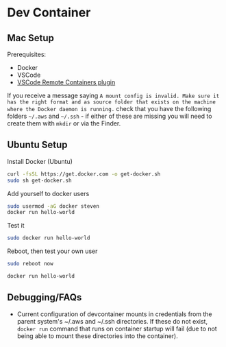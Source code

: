 # Dev Container

## Mac Setup

Prerequisites:

- Docker
- VSCode
- [VSCode Remote Containers plugin](https://code.visualstudio.com/docs/remote/containers#_installation)

If you receive a message saying `A mount config is invalid. Make sure it has the right format and as source folder that exists on the machine where the Docker daemon is running.` check that you have the following folders `~/.aws` and `~/.ssh` - if either of these are missing you will need to create them with `mkdir` or via the Finder.

## Ubuntu Setup

Install Docker (Ubuntu)

```bash
curl -fsSL https://get.docker.com -o get-docker.sh
sudo sh get-docker.sh
```

Add yourself to docker users

```bash
sudo usermod -aG docker steven
docker run hello-world
```

Test it

```bash
sudo docker run hello-world
```

Reboot, then test your own user

```bash
sudo reboot now
```

```bash
docker run hello-world
```

## Debugging/FAQs

- Current configuration of devcontainer mounts in credentials from the parent system's ~/.aws and ~/.ssh directories. If these do not exist, `docker run` command that runs on container startup will fail (due to not being able to mount these directories into the container).
